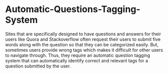 # Automatic-Questions-Tagging-System
Sites that are specifically designed to have questions
and answers for their users like Quora and
Stackoverflow often request their users to submit five
words along with the question so that they can be
categorized easily. But, sometimes users provide
wrong tags which makes it difficult for other users to
navigate through. Thus, they require an automatic
question tagging system that can automatically
identify correct and relevant tags for a question
submitted by the user.
